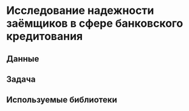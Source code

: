 # Исследование надежности заёмщиков в сфере банковского кредитования

## Данные


## Задача


## Используемые библиотеки
